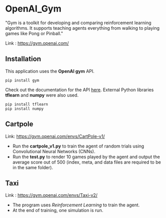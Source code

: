 # OpenAI_Gym

"Gym is a toolkit for developing and comparing reinforcement learning algorithms. It supports teaching agents everything from walking to playing games like Pong or Pinball."

Link : https://gym.openai.com/

## Installation
This application uses the **OpenAI gym** API.
```
pip install gym
```
Check out the documentation for the API [here](https://gym.openai.com/docs/).
External Python libraries **tflearn** and **numpy** were also used.
```
pip install tflearn
pip install numpy
```
## Cartpole
Link: https://gym.openai.com/envs/CartPole-v1/
- Run the **cartpole_v1.py** to train the agent of random trials using Convolutional Neural Networks (CNNs).
- Run the **test.py** to render 10 games played by the agent and output the average score out of 500 (index, meta, and data files are required to be in the same folder).

## Taxi
Link : https://gym.openai.com/envs/Taxi-v2/
- The program uses *Reinforcement Learning* to train the agent.
- At the end of training, one simulation is run.
